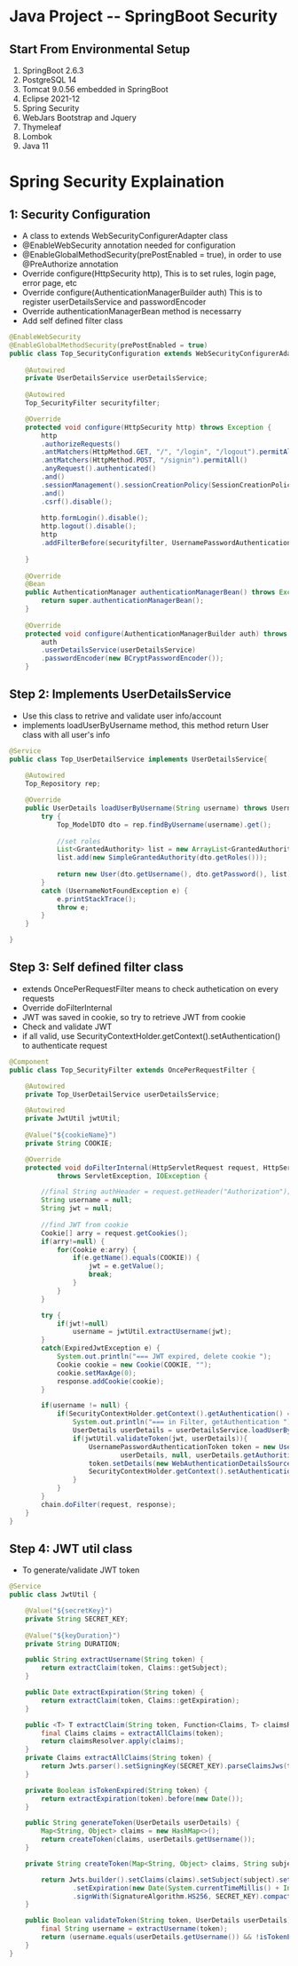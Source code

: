 # Java Project -- SpringBoot Security
## Start From Environmental Setup
1. SpringBoot 2.6.3
2. PostgreSQL 14
3. Tomcat 9.0.56 embedded in SpringBoot
4. Eclipse 2021-12
5. Spring Security
6. WebJars Bootstrap and Jquery
7. Thymeleaf
8. Lombok
9. Java 11

# Spring Security Explaination

## 1: Security Configuration
- A class to extends WebSecurityConfigurerAdapter class
- @EnableWebSecurity annotation needed for configuration
- @EnableGlobalMethodSecurity(prePostEnabled = true), in order to use @PreAuthorize annotation
- Override configure(HttpSecurity http), This is to set rules, login page, error page, etc
- Override configure(AuthenticationManagerBuilder auth) This is to register userDetailsService and passwordEncoder
- Override authenticationManagerBean method is necessarry
- Add self defined filter class

```Java
@EnableWebSecurity
@EnableGlobalMethodSecurity(prePostEnabled = true)
public class Top_SecurityConfiguration extends WebSecurityConfigurerAdapter {
	
	@Autowired
    private UserDetailsService userDetailsService;
	
	@Autowired
	Top_SecurityFilter securityfilter;

	@Override
    protected void configure(HttpSecurity http) throws Exception {
		http
        .authorizeRequests()
        .antMatchers(HttpMethod.GET, "/", "/login", "/logout").permitAll()
        .antMatchers(HttpMethod.POST, "/signin").permitAll()
        .anyRequest().authenticated()
        .and()
        .sessionManagement().sessionCreationPolicy(SessionCreationPolicy.STATELESS)
		.and()
        .csrf().disable();
		
        http.formLogin().disable();
		http.logout().disable();
		http
		.addFilterBefore(securityfilter, UsernamePasswordAuthenticationFilter.class);
		
    }
	
	@Override
	@Bean
	public AuthenticationManager authenticationManagerBean() throws Exception {
	    return super.authenticationManagerBean();
	}
	
	@Override
    protected void configure(AuthenticationManagerBuilder auth) throws Exception {
		auth
		.userDetailsService(userDetailsService)
		.passwordEncoder(new BCryptPasswordEncoder());
    }
```


## Step 2: Implements UserDetailsService
- Use this class to retrive and validate user info/account
- implements loadUserByUsername method, this method return User class with all user's info

```Java
@Service
public class Top_UserDetailService implements UserDetailsService{
	
	@Autowired
	Top_Repository rep;

	@Override
	public UserDetails loadUserByUsername(String username) throws UsernameNotFoundException {
		try {
            Top_ModelDTO dto = rep.findByUsername(username).get();
            
            //set roles
            List<GrantedAuthority> list = new ArrayList<GrantedAuthority>();
            list.add(new SimpleGrantedAuthority(dto.getRoles()));
            
            return new User(dto.getUsername(), dto.getPassword(), list);
        } 
		catch (UsernameNotFoundException e) {
			e.printStackTrace();
            throw e;
        }
	}

}
```

## Step 3: Self defined filter class
- extends OncePerRequestFilter means to check authetication on every requests
- Override doFilterInternal
- JWT was saved in cookie, so try to retrieve JWT from cookie
- Check and validate JWT
- if all valid, use SecurityContextHolder.getContext().setAuthentication() to authenticate request

```Java
@Component
public class Top_SecurityFilter extends OncePerRequestFilter {

    @Autowired
    private Top_UserDetailService userDetailsService;

    @Autowired
    private JwtUtil jwtUtil;
    
	@Value("${cookieName}")
    private String COOKIE;

    @Override
    protected void doFilterInternal(HttpServletRequest request, HttpServletResponse response, FilterChain chain)
            throws ServletException, IOException {

        //final String authHeader = request.getHeader("Authorization");
        String username = null;
        String jwt = null;
        
        //find JWT from cookie
        Cookie[] arry = request.getCookies();
        if(arry!=null) {
	        for(Cookie e:arry) {
	        	if(e.getName().equals(COOKIE)) {
	        		jwt = e.getValue();
	        		break;
	        	}
	        }
        }

        try {
	        if(jwt!=null) 
	            username = jwtUtil.extractUsername(jwt);
        }
        catch(ExpiredJwtException e) {
        	System.out.println("=== JWT expired, delete cookie ");
        	Cookie cookie = new Cookie(COOKIE, "");
            cookie.setMaxAge(0);
            response.addCookie(cookie);
        }

        if(username != null) {
        	if(SecurityContextHolder.getContext().getAuthentication() == null) {
        		System.out.println("=== in Filter, getAuthentication ");
        		UserDetails userDetails = userDetailsService.loadUserByUsername(username);
	            if(jwtUtil.validateToken(jwt, userDetails)){
	                UsernamePasswordAuthenticationToken token = new UsernamePasswordAuthenticationToken(
	                        userDetails, null, userDetails.getAuthorities());
	                token.setDetails(new WebAuthenticationDetailsSource().buildDetails(request));
	                SecurityContextHolder.getContext().setAuthentication(token);
	            }
        	}
        }
        chain.doFilter(request, response);
    }
}
```

## Step 4: JWT util class
- To generate/validate JWT token

```Java
@Service
public class JwtUtil {

	@Value("${secretKey}")
    private String SECRET_KEY;
	
	@Value("${keyDuration}")
    private String DURATION;

    public String extractUsername(String token) {
        return extractClaim(token, Claims::getSubject);
    }

    public Date extractExpiration(String token) {
        return extractClaim(token, Claims::getExpiration);
    }

    public <T> T extractClaim(String token, Function<Claims, T> claimsResolver) {
        final Claims claims = extractAllClaims(token);
        return claimsResolver.apply(claims);
    }
    private Claims extractAllClaims(String token) {
        return Jwts.parser().setSigningKey(SECRET_KEY).parseClaimsJws(token).getBody();
    }

    private Boolean isTokenExpired(String token) {
        return extractExpiration(token).before(new Date());
    }

    public String generateToken(UserDetails userDetails) {
        Map<String, Object> claims = new HashMap<>();
        return createToken(claims, userDetails.getUsername());
    }

    private String createToken(Map<String, Object> claims, String subject) {

        return Jwts.builder().setClaims(claims).setSubject(subject).setIssuedAt(new Date(System.currentTimeMillis()))
                .setExpiration(new Date(System.currentTimeMillis() + Integer.parseInt(DURATION)))
                .signWith(SignatureAlgorithm.HS256, SECRET_KEY).compact();
    }

    public Boolean validateToken(String token, UserDetails userDetails) {
        final String username = extractUsername(token);
        return (username.equals(userDetails.getUsername()) && !isTokenExpired(token));
    }
}

```
